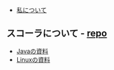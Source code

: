 
- [私について](https://github.com/Eric-lightning)

## スコーラについて - [repo](https://github.com/Eric-lightning/basis-learning)

- [Javaの資料](https://eric-lightning.github.io/basis-learning/Java)
- [Linuxの資料](https://eric-lightning.github.io/basis-learning/Linux)
